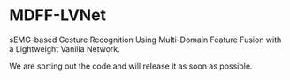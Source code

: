 # MDFF-LVNet
sEMG-based Gesture Recognition Using Multi-Domain Feature Fusion with a Lightweight Vanilla Network.

We are sorting out the code and will release it as soon as possible.
